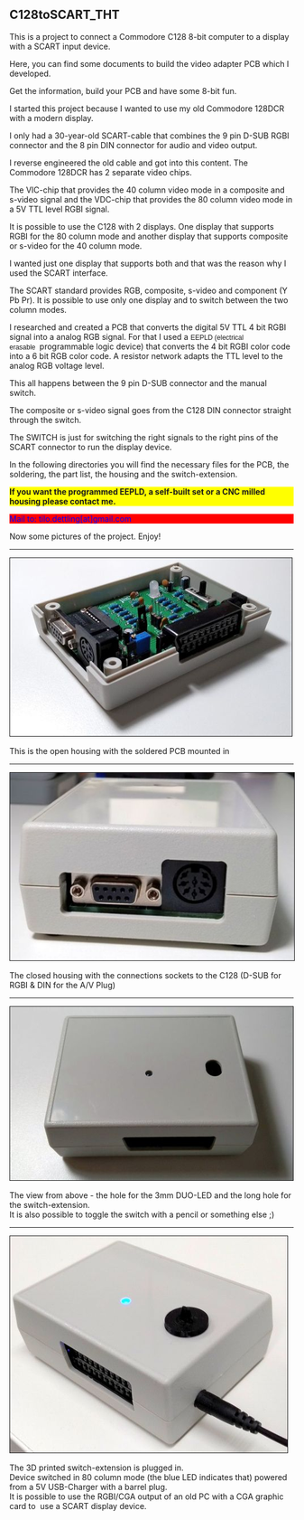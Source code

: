 <h2>C128toSCART_THT</h2>

<p>This is a project to connect a&nbsp;Commodore C128 8-bit computer to a display with a SCART input device.</p>

<p>Here, you can find some documents to build the video adapter PCB which I developed.</p>

<p>Get the information, build your PCB and have some 8-bit fun.</p>

<p>I started this project because I wanted to use my old Commodore 128DCR with a modern display.</p>

<p>I only had&nbsp;a 30-year-old SCART-cable that combines the 9 pin D-SUB RGBI connector and the 8 pin DIN connector for audio and video output.</p>

<p>I reverse engineered the old cable and got into this content. The Commodore 128DCR has 2 separate video chips.</p>

<p>The VIC-chip that provides the 40 column video mode in a composite and s-video signal and the VDC-chip that provides the 80 column video mode in a 5V TTL level RGBI signal.&nbsp;</p>

<p>It is possible to use the C128 with 2 displays. One display that supports RGBI for the 80 column mode and another display that supports composite or s-video for the 40 column mode.</p>

<p>I wanted just one display that supports both and that was the reason why I used&nbsp;the SCART interface.</p>

<p>The SCART standard provides RGB, composite, s-video and component (Y Pb&nbsp;Pr). It is possible to use only one display and to switch between the two column modes.</p>

<p>I researched and created a PCB that converts the digital 5V TTL 4 bit RGBI signal into a analog RGB signal. For that I used a <span style="font-family: Arial, Helvetica, sans-serif; font-size: 12px;">EEPLD (electrical erasable&nbsp;</span>&nbsp;programmable logic device) that converts the 4 bit RGBI color code into a 6 bit RGB color code. A resistor network adapts the TTL level to the analog RGB voltage level.</p>

<p>This all happens between the 9 pin D-SUB connector and the manual switch.</p>

<p>The composite or s-video signal goes from the C128 DIN connector straight through the switch.</p>

<p>The SWITCH is just for switching the right signals to the right pins of the SCART connector to run the display device.</p>

<p>In the following directories you will find the necessary files for the PCB, the soldering, the part list, the housing and the switch-extension.</p>

<p style="background-color: yellow;"><strong>If you want the programmed EEPLD, a self-built&nbsp;set or a CNC milled housing please contact me.</strong></p>

<p style="color: blue; background-color: red;">Mail to: tilo.dettling[at]gmail.com</p>

<p>Now some pictures of the project.&nbsp;Enjoy!</p>

<hr />
<p><img alt="PCB in open housing" src="./pics/C128toSCART04.jpg" style="border-width: 1px; border-style: solid;" /></p>

<p>This is the open housing with the soldered PCB mounted in</p>

<hr />
<p><img alt="closed housing - connections to the C128" src="./pics/C128toSCART06.jpg" style="border-width: 1px; border-style: solid;" /></p>

<p>The closed housing with the connections sockets to the C128 (D-SUB for RGBI &amp; DIN for the A/V Plug)</p>

<hr />
<p><img alt="closed housing - the longhole for the switch-extension" src="./pics/C128toSCART09.jpg" style="border-width: 1px; border-style: solid;" /></p>

<p>The view from above - the hole for the 3mm DUO-LED and the long hole for the switch-extension.<br />
It is also possible to toggle the switch with a pencil or something else ;)</p>

<hr />
<p><img alt="housing LED blue (80 column mode)" src="./pics/C128toSCART11.jpg" style="border-width: 1px; border-style: solid;" /></p>

<p>The 3D printed switch-extension is plugged in.<br />
Device switched in 80 column mode (the blue LED indicates that) powered from a 5V USB-Charger with a barrel plug.<br />
It is possible to use the RGBI/CGA output of an&nbsp;old PC with a CGA graphic card to&nbsp; use a SCART display device.&nbsp;</p>
